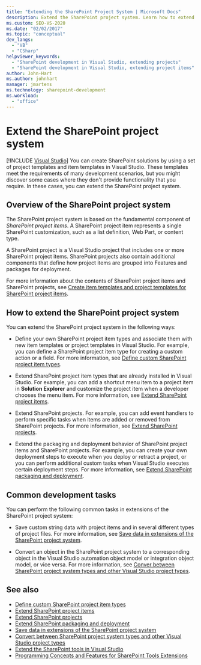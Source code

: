 ```yaml
---
title: "Extending the SharePoint Project System | Microsoft Docs"
description: Extend the SharePoint project system. Learn how to extend the SharePoint project system. Understand common development tasks.
ms.custom: SEO-VS-2020
ms.date: "02/02/2017"
ms.topic: "conceptual"
dev_langs:
  - "VB"
  - "CSharp"
helpviewer_keywords:
  - "SharePoint development in Visual Studio, extending projects"
  - "SharePoint development in Visual Studio, extending project items"
author: John-Hart
ms.author: johnhart
manager: jmartens
ms.technology: sharepoint-development
ms.workload:
  - "office"
---
```

# Extend the SharePoint project system

 [!INCLUDE [Visual Studio](~/includes/applies-to-version/vs-not-mac.md)]
  You can create SharePoint solutions by using a set of project templates and item templates in Visual Studio. These templates meet the requirements of many development scenarios, but you might discover some cases where they don't provide functionality that you require. In these cases, you can extend the SharePoint project system.

## Overview of the SharePoint project system
 The SharePoint project system is based on the fundamental component of *SharePoint project items*. A SharePoint project item represents a single SharePoint customization, such as a list definition, Web Part, or content type.

 A SharePoint project is a Visual Studio project that includes one or more SharePoint project items. SharePoint projects also contain additional components that define how project items are grouped into Features and packages for deployment.

 For more information about the contents of SharePoint project items and SharePoint projects, see [Create item templates and project templates for SharePoint project items](../sharepoint/creating-item-templates-and-project-templates-for-sharepoint-project-items.md).

## How to extend the SharePoint project system
 You can extend the SharePoint project system in the following ways:

- Define your own SharePoint project item types and associate them with new item templates or project templates in Visual Studio. For example, you can define a SharePoint project item type for creating a custom action or a field. For more information, see [Define custom SharePoint project item types](../sharepoint/defining-custom-sharepoint-project-item-types.md).

- Extend SharePoint project item types that are already installed in Visual Studio. For example, you can add a shortcut menu item to a project item in **Solution Explorer** and customize the project item when a developer chooses the menu item. For more information, see [Extend SharePoint project items](../sharepoint/extending-sharepoint-project-items.md).

- Extend SharePoint projects. For example, you can add event handlers to perform specific tasks when items are added or removed from SharePoint projects. For more information, see [Extend SharePoint projects](../sharepoint/extending-sharepoint-projects.md).

- Extend the packaging and deployment behavior of SharePoint project items and SharePoint projects. For example, you can create your own deployment steps to execute when you deploy or retract a project, or you can perform additional custom tasks when Visual Studio executes certain deployment steps. For more information, see [Extend SharePoint packaging and deployment](../sharepoint/extending-sharepoint-packaging-and-deployment.md).

## Common development tasks
 You can perform the following common tasks in extensions of the SharePoint project system:

- Save custom string data with project items and in several different types of project files. For more information, see [Save data in extensions of the SharePoint project system](../sharepoint/saving-data-in-extensions-of-the-sharepoint-project-system.md).

- Convert an object in the SharePoint project system to a corresponding object in the Visual Studio automation object model or integration object model, or vice versa. For more information, see [Conver between SharePoint project system types and other Visual Studio project types](../sharepoint/converting-between-sharepoint-project-system-types-and-other-visual-studio-project-types.md).

## See also
- [Define custom SharePoint project item types](../sharepoint/defining-custom-sharepoint-project-item-types.md)
- [Extend SharePoint project items](../sharepoint/extending-sharepoint-project-items.md)
- [Extend SharePoint projects](../sharepoint/extending-sharepoint-projects.md)
- [Extend SharePoint packaging and deployment](../sharepoint/extending-sharepoint-packaging-and-deployment.md)
- [Save data in extensions of the SharePoint project system](../sharepoint/saving-data-in-extensions-of-the-sharepoint-project-system.md)
- [Convert between SharePoint project system types and other Visual Studio project types](../sharepoint/converting-between-sharepoint-project-system-types-and-other-visual-studio-project-types.md)
- [Extend the SharePoint tools in Visual Studio](../sharepoint/extending-the-sharepoint-tools-in-visual-studio.md)
- [Programming Concepts and Features for SharePoint Tools Extensions](../sharepoint/programming-concepts-and-features-for-sharepoint-tools-extensions.md)
